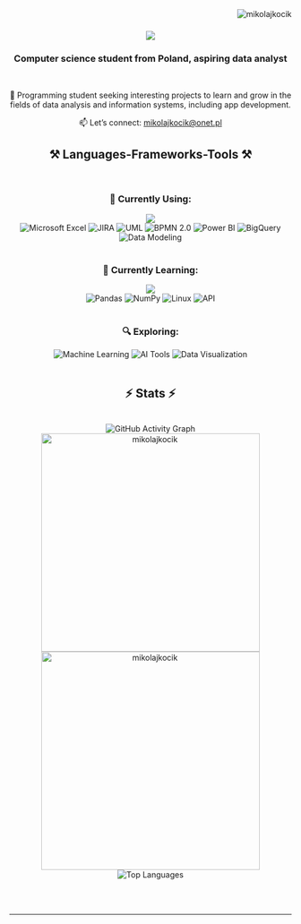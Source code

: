 <img align="right" src="https://komarev.com/ghpvc/?username=mikolajkocik&label=Profile%20views&color=0e75b6&style=flat" alt="mikolajkocik" />

<h1 align="center">
    <img src="https://readme-typing-svg.herokuapp.com/?font=Righteous&size=35&center=true&vCenter=true&width=600&height=100&duration=4000&lines=Welcome+to+my+profile!+👋;Data+Analyst+%26+IT+Support;Turning+Data+into+Stories!;" />
</h1>

<h3 align="center">Computer science student from Poland, aspiring data analyst</h3>

<br/>

<div align="center">
  
🌟 Programming student seeking interesting projects to learn and grow in the fields of data analysis and information systems, including app development.


📫 Let’s connect: mikolajkocik@onet.pl

 </div>
 
<h2 align="center">⚒️ Languages-Frameworks-Tools ⚒️</h2>
<br/>

<!-- Current Skills Section -->
<h3 align="center">💼 Currently Using:</h3>
<div align="center">
    <img src="https://skillicons.dev/icons?i=postgres,python,ai,git,gcp,cs,dotnet,vscode,visualstudio,gitlab" /><br>
    <img src="https://img.shields.io/badge/-Microsoft_Excel-217346?style=for-the-badge&logo=microsoft-excel&logoColor=white" alt="Microsoft Excel" />
    <img src="https://img.shields.io/badge/-JIRA-0052CC?style=for-the-badge&logo=jira&logoColor=white" alt="JIRA" />
    <img src="https://img.shields.io/badge/-UML-007396?style=for-the-badge&logoColor=white" alt="UML" />
    <img src="https://img.shields.io/badge/-BPMN_2.0-FF6F00?style=for-the-badge&logoColor=white" alt="BPMN 2.0" />
    <img src="https://img.shields.io/badge/-PowerBI-F2C811?style=for-the-badge&logo=powerbi&logoColor=black" alt="Power BI" />
    <img src="https://img.shields.io/badge/-Google_BigQuery-4285F4?style=for-the-badge&logo=google-cloud&logoColor=white" alt="BigQuery" />
    <img src="https://img.shields.io/badge/-Data_Modeling-4CAF50?style=for-the-badge&logoColor=white" alt="Data Modeling" />
</div>

<br/>

<!-- Learning Section -->
<h3 align="center">📘 Currently Learning:</h3>
<div align="center">
    <img src="https://skillicons.dev/icons?i=postman,bash" /><br>
    <img src="https://img.shields.io/badge/-Pandas-150458?style=for-the-badge&logo=pandas&logoColor=white" alt="Pandas" />
    <img src="https://img.shields.io/badge/-NumPy-013243?style=for-the-badge&logo=numpy&logoColor=white" alt="NumPy" />
    <img src="https://img.shields.io/badge/-Linux-FCC624?style=for-the-badge&logo=linux&logoColor=black" alt="Linux" />
    <img src="https://img.shields.io/badge/-API-005571?style=for-the-badge&logo=api&logoColor=white" alt="API" />
</div>


<br/>

<!-- Exploring Section -->
<h3 align="center">🔍 Exploring:</h3>
<div align="center">
    <img src="https://img.shields.io/badge/-Machine_Learning-007396?style=for-the-badge&logo=python&logoColor=white" alt="Machine Learning" />
    <img src="https://img.shields.io/badge/-AI_Tools-FF6F00?style=for-the-badge&logoColor=white" alt="AI Tools" />
    <img src="https://img.shields.io/badge/-Data_Visualization-2C9F45?style=for-the-badge&logoColor=white" alt="Data Visualization" />
</div>


<br/>


<h2 align="center">⚡ Stats ⚡</h2>
<br>
<div align=center>
  <img src="https://github-readme-activity-graph.vercel.app/graph?username=mikolajkocik&theme=react-dark&bg_color=20232a&hide_border=true" alt="GitHub Activity Graph" />
   <img width="390" src="https://github-readme-stats.vercel.app/api?username=mikolajkocik&show_icons=true&locale=en&theme=dracula&hide_border=true" alt="mikolajkocik"/>
  <img width="390" src="https://github-readme-streak-stats.herokuapp.com/?user=mikolajkocik&theme=dracula&hide_border=true" alt="mikolajkocik" />
  <br/>
  <img src="https://github-readme-stats.vercel.app/api/top-langs/?username=mikolajkocik&layout=compact&langs_count=10&theme=dracula&hide_border=true" alt="Top Languages" /> 
</div>



<br/><br/>

<hr/>

<br/>

<br/>
